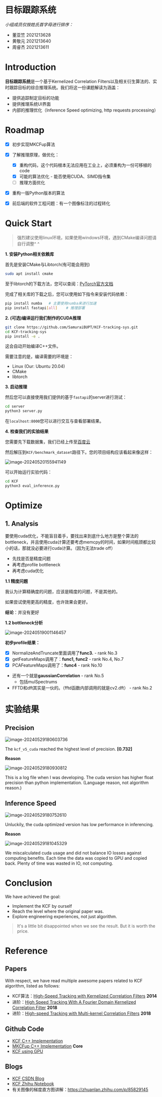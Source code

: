 # 目标跟踪系统

*小组成员仅按姓氏首字母进行排序：*

+ 董亚竺 2021213628
+ 黄敬元 2021213640
+ 周睿杰 2021213611



# Introduction

**目标跟踪系统**是一个基于Kernelized Correlation Filters以及相关衍生算法的、实时跟踪目标的综合推理系统。我们将这一份课题解读为涵盖：

+ 提供追踪制定目标的功能
+ 提供推理系统UI界面
+ 内部的推理优化（Inference Speed optimizing, http requests processing）



# Roadmap

+ [x] 初步实现MKCFup算法 

+ [x] 了解推理原理，做优化：
  + [x] 重构代码，这个代码根本无法应用在工业上，必须重构为一份可移植的code
  + [x] 可能的算法优化 - 能否使用CUDA、SIMD指令集
  + [ ] 推理方面优化
+ [x] 重构一版Python版本的算法
+ [x] 前后端的软件工程问题：有一个图像标注的过程转化



# Quick Start

> 强烈建议使用linux环境，如果使用windows环境，遇到CMake编译问题请自行调整^ ^



__1. 安装Python相关依赖库__

首先是安装CMake与Libtorch(有可能会用到)

```bash
sudo apt install cmake
```

至于libtorch的下载方法，您可以查阅：[PyTorch官方文档](https://pytorch.org/get-started/locally/)

完成了相关库的下载之后，您可以使用如下指令来安装代码依赖：

```bash
pip install numba	# 主要使用numba来进行加速
pip install fastapi[all]	# 推理部署
```





__2. (可选)编译运行我们制作的CUDA推理__

```bash
git clone https://github.com/SamuraiBUPT/KCF-tracking-sys.git
cd KCF-tracking-sys
pip install -e .
```

这会自动开始编译C++文件。

需要注意的是，编译需要的环境是：

+ Linux (Our: Ubuntu 20.04)
+ CMake
+ libtorch



__3. 启动推理__

然后您可以直接使用我们提供的基于`fastapi`的server进行测试：

```bash
cd server
python3 server.py
```

在`localhost:8000`您可以进行交互与查看部署结果。



__4. 检查我们的实验结果__

您需要先下载数据集，我们已经上传至[百度云](https://pan.baidu.com/s/1uOhKJgo-B3ZiKuc2RJi2TQ?pwd=5rj6)

然后解压到`KCF/benchmark_dataset`路径下。您的项目结构应该看起来像这样：

![image-20240520155941149](docs/stucture.png)

可以开始运行实验代码：

```bash
cd KCF
python3 eval_inference.py
```





# Optimize

## 1. Analysis

要使用cuda优化，不能盲目着手，要找出来到底什么地方是整个算法的bottleneck，并且使用cuda计算还要考虑memcpy的时间，如果时间瓶颈都比较小的话，那就没必要进行cuda计算。（因为无法trade off）



+ 先找是否是精度问题
+ 再考虑profile bottleneck
+ 再考虑cuda优化



__1.1 精度问题__

我认为计算精确度的问题，应该是精度的问题，不是其他的。

如果尝试使用更高的精度，也许效果会更好。

**结论**：并没有更好



__1.2 bottleneck分析__

![image-20240519001146457](docs/profile1.png)



__初步profile结果：__

+ [x] NormalizeAndTruncate里面调用了**func3.**  - rank No.3
+ [x] getFeatureMaps调用了：**func1, func2**  - rank No.4, No.7
+ [x] PCAFeatureMaps调用了：**func4**  - rank No.10
+ 还有一个就是**gaussianCorrelation**  - rank No.5
  + 包括mulSpectrums
+ FFTD和dft其实是一伙的。（fftd函数内部调用的就是cv2.dft） - rank No.2



# 实验结果

## Precision

![image-20240529180603736](docs/precision.png)

The `kcf_v5_cuda` reached the highest level of precision. **[0.732]**



__Reason__

![image-20240529180930812](docs/precision-reason.png)

This is a log file when I was developing. The cuda version has higher float precision than python implementation. (Language reason, not algorithm reason.)





## Inference Speed

![image-20240529180752610](docs/speed.png)

Unluckily, the cuda optimized version has low performance in inferencing.



__Reason__

![image-20240529181045329](docs/speed-reason.png)

We miscalculated cuda usage and did not balance IO losses against computing benefits. Each time the data was copied to GPU and copied back. Plenty of time was wasted in IO, not computing.



# Conclusion

We have achieved the goal:

+ Implement the KCF by ourself
+ Reach the level where the original paper was.
+ Explore engineering experiences, not just algorithm.



> It's a little bit disappointed when we see the result. But it is worth the price.







# Reference

## Papers

With respect, we have read multiple awesome papers related to KCF algorithm, listed as follows:

+ KCF算法：[High-Speed Tracking with Kernelized Correlation Filters](https://arxiv.org/pdf/1404.7584) **2014**
+ 进阶：[High Speed Tracking With A Fourier Domain Kernelized Correlation Filter](https://arxiv.org/pdf/1811.03236v1) **2018**
+ 进阶：[High-speed Tracking with Multi-kernel Correlation Filters](https://openaccess.thecvf.com/content_cvpr_2018/papers/Tang_High-Speed_Tracking_With_CVPR_2018_paper.pdf) **2018**



## Github Code

+ [KCF C++ Implementation](https://github.com/foolwood/KCF)
+ [MKCFup C++  Implementation](https://github.com/tominute/MKCFup) **Core**
+ [KCF using GPU](https://github.com/denismerigoux/GPU-tracking)



## Blogs

+ [KCF CSDN Blog](https://blog.csdn.net/EasonCcc/article/details/79658928)
+ [KCF Zhihu Notebook](https://zhuanlan.zhihu.com/p/33543297)
+ 有关图像的梯度直方图讲解：https://zhuanlan.zhihu.com/p/85829145